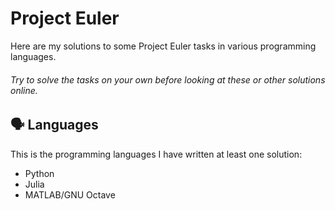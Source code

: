# Project Euler
Here are my solutions to some Project Euler tasks in various programming languages. 

###### Try to solve the tasks on your own before looking at these or other solutions online.

## 🗣 Languages

This is the programming languages I have written at least one solution:

- Python
- Julia
- MATLAB/GNU Octave
